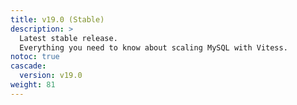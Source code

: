 ```yaml
---
title: v19.0 (Stable)
description: >
  Latest stable release.
  Everything you need to know about scaling MySQL with Vitess.
notoc: true
cascade:
  version: v19.0
weight: 81
---
```


